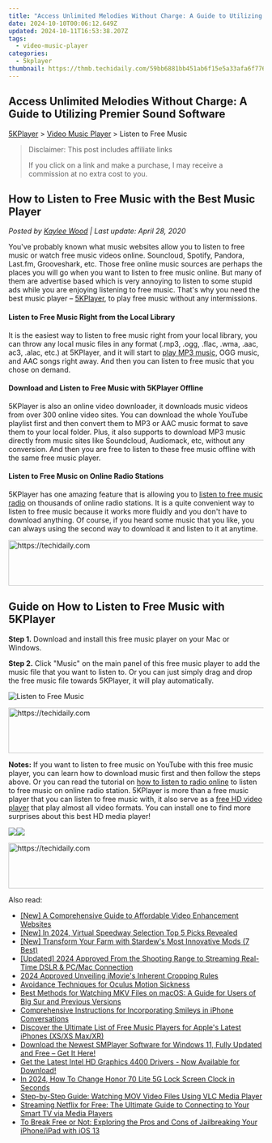 ```yaml
---
title: "Access Unlimited Melodies Without Charge: A Guide to Utilizing Premier Sound Software"
date: 2024-10-10T00:06:12.649Z
updated: 2024-10-11T16:53:38.207Z
tags:
  - video-music-player
categories:
  - 5kplayer
thumbnail: https://thmb.techidaily.com/59bb6881bb451ab6f15e5a33afa6f776cb1ec0282754802f441bb66f0c3a3719.jpg
---
```


## Access Unlimited Melodies Without Charge: A Guide to Utilizing Premier Sound Software

[5KPlayer](https://tools.techidaily.com/5kplayer/products/) \> [Video Music Player](https://tools.techidaily.com/5kplayer/video-music-player/) \> Listen to Free Music

>  Disclaimer: This post includes affiliate links
>
>  If you click on a link and make a purchase, I may receive a commission at no extra cost to you.
>

## How to Listen to Free Music with the Best Music Player

 _Posted by [Kaylee Wood](https://www.quora.com/profile/Amanda-Hu-21) | Last update: April 28, 2020_ 

You've probably known what music websites allow you to listen to free music or watch free music videos online. Souncloud, Spotify, Pandora, Last.fm, Grooveshark, etc. Those free online music sources are perhaps the places you will go when you want to listen to free music online. But many of them are advertise based which is very annoying to listen to some stupid ads while you are enjoying listening to free music. That's why you need the best music player – [5KPlayer](https://tools.techidaily.com/5kplayer/products/), to play free music without any intermissions.

#### **Listen to Free Music Right from the Local Library**

It is the easiest way to listen to free music right from your local library, you can throw any local music files in any format (.mp3, .ogg, .flac, .wma, .aac, ac3, .alac, etc.) at 5KPlayer, and it will start to [play MP3 music](https://tools.techidaily.com/5kplayer/video-music-player/), OGG music, and AAC songs right away. And then you can listen to free music that you chose on demand.

#### **Download and Listen to Free Music with 5KPlayer Offline**

5KPlayer is also an online video downloader, it downloads music videos from over 300 online video sites. You can download the whole YouTube playlist first and then convert them to MP3 or AAC music format to save them to your local folder. Plus, it also supports to download MP3 music directly from music sites like Soundcloud, Audiomack, etc, without any conversion. And then you are free to listen to these free music offline with the same free music player.

#### **Listen to Free Music on Online Radio Stations**

5KPlayer has one amazing feature that is allowing you to [listen to free music radio](https://tools.techidaily.com/5kplayer/video-music-player/) on thousands of online radio stations. It is a quite convenient way to listen to free music because it works more fluidly and you don't have to download anything. Of course, if you heard some music that you like, you can always using the second way to download it and listen to it at anytime.

<!-- affiliate ads begin -->
<a href="https://imp.i357552.net/c/5597632/1030380/11832" target="_top" id="1030380">
  <img src="//a.impactradius-go.com/display-ad/11832-1030380" border="0" alt="https://techidaily.com" width="720" height="90"/>
</a>
<img height="0" width="0" src="https://imp.i357552.net/i/5597632/1030380/11832" style="position:absolute;visibility:hidden;" border="0" />
<!-- affiliate ads end -->

## Guide on How to Listen to Free Music with 5KPlayer

**Step 1.** Download and install this free music player on your Mac or Windows.

**Step 2.** Click "Music" on the main panel of this free music player to add the music file that you want to listen to. Or you can just simply drag and drop the free music file towards 5KPlayer, it will play automatically.

![Listen to Free Music](https://www.5kplayer.com/video-music-player/img/free-music-player.jpg) 

<!-- affiliate ads begin -->
<a href="https://ephamedtechinc.pxf.io/c/5597632/2136626/26400" target="_top" id="2136626">
  <img src="//a.impactradius-go.com/display-ad/26400-2136626" border="0" alt="https://techidaily.com" width="728" height="90"/>
</a>
<img height="0" width="0" src="https://ephamedtechinc.pxf.io/i/5597632/2136626/26400" style="position:absolute;visibility:hidden;" border="0" />
<!-- affiliate ads end -->

**Notes:** If you want to listen to free music on YouTube with this free music player, you can learn how to download music first and then follow the steps above. Or you can read the tutorial on [how to listen to radio online](https://tools.techidaily.com/5kplayer/video-music-player/) to listen to free music on online radio station. 5KPlayer is more than a free music player that you can listen to free music with, it also serve as a [free HD video player](https://tools.techidaily.com/5kplayer/video-music-player/) that play almost all video formats. You can install one to find more surprises about this best HD media player!

[![](https://www.5kplayer.com/video-music-player/../button/freedownbackmac.png)](https://tools.techidaily.com/5kplayer/products/)[![](https://www.5kplayer.com/video-music-player/../button/freedownwhitewin.png)](https://tools.techidaily.com/5kplayer/products/)

<!-- affiliate ads begin -->
<a href="https://unicoeye.pxf.io/c/5597632/2134498/18498" target="_top" id="2134498">
  <img src="//a.impactradius-go.com/display-ad/18498-2134498" border="0" alt="https://techidaily.com" width="720" height="90"/>
</a>
<img height="0" width="0" src="https://unicoeye.pxf.io/i/5597632/2134498/18498" style="position:absolute;visibility:hidden;" border="0" />
<!-- affiliate ads end -->

<ins class="adsbygoogle"
     style="display:block"
     data-ad-format="autorelaxed"
     data-ad-client="ca-pub-7571918770474297"
     data-ad-slot="1223367746"></ins>

<ins class="adsbygoogle"
     style="display:block"
     data-ad-client="ca-pub-7571918770474297"
     data-ad-slot="8358498916"
     data-ad-format="auto"
     data-full-width-responsive="true"></ins>

<span class="atpl-alsoreadstyle">Also read:</span>
<div><ul>
<li><a href="https://extra-lessons.techidaily.com/new-a-comprehensive-guide-to-affordable-video-enhancement-websites/"><u>[New] A Comprehensive Guide to Affordable Video Enhancement Websites</u></a></li>
<li><a href="https://screen-sharing-recording.techidaily.com/new-in-2024-virtual-speedway-selection-top-5-picks-revealed/"><u>[New] In 2024, Virtual Speedway Selection Top 5 Picks Revealed</u></a></li>
<li><a href="https://desktop-recording.techidaily.com/new-transform-your-farm-with-stardews-most-innovative-mods-7-best/"><u>[New] Transform Your Farm with Stardew's Most Innovative Mods (7 Best)</u></a></li>
<li><a href="https://facebook-videos.techidaily.com/updated-2024-approved-from-the-shooting-range-to-streaming-real-time-dslr-and-pcmac-connection/"><u>[Updated] 2024 Approved From the Shooting Range to Streaming Real-Time DSLR & PC/Mac Connection</u></a></li>
<li><a href="https://some-skills.techidaily.com/2024-approved-unveiling-imovies-inherent-cropping-rules/"><u>2024 Approved Unveiling iMovie's Inherent Cropping Rules</u></a></li>
<li><a href="https://extra-information.techidaily.com/avoidance-techniques-for-oculus-motion-sickness/"><u>Avoidance Techniques for Oculus Motion Sickness</u></a></li>
<li><a href="https://media-tips.techidaily.com/best-methods-for-watching-mkv-files-on-macos-a-guide-for-users-of-big-sur-and-previous-versions/"><u>Best Methods for Watching MKV Files on macOS: A Guide for Users of Big Sur and Previous Versions</u></a></li>
<li><a href="https://technical-tips.techidaily.com/comprehensive-instructions-for-incorporating-smileys-in-iphone-conversations/"><u>Comprehensive Instructions for Incorporating Smileys in iPhone Conversations</u></a></li>
<li><a href="https://media-tips.techidaily.com/discover-the-ultimate-list-of-free-music-players-for-apples-latest-iphones-xsxs-maxxr/"><u>Discover the Ultimate List of Free Music Players for Apple's Latest iPhones (XS/XS Max/XR)</u></a></li>
<li><a href="https://media-tips.techidaily.com/download-the-newest-smplayer-software-for-windows-11-fully-updated-and-free-get-it-here/"><u>Download the Newest SMPlayer Software for Windows 11, Fully Updated and Free – Get It Here!</u></a></li>
<li><a href="https://win-amazing.techidaily.com/get-the-latest-intel-hd-graphics-4400-drivers-now-available-for-download/"><u>Get the Latest Intel HD Graphics 4400 Drivers - Now Available for Download!</u></a></li>
<li><a href="https://unlock-android.techidaily.com/in-2024-how-to-change-honor-70-lite-5g-lock-screen-clock-in-seconds-by-drfone-android/"><u>In 2024, How To Change Honor 70 Lite 5G Lock Screen Clock in Seconds</u></a></li>
<li><a href="https://media-tips.techidaily.com/step-by-step-guide-watching-mov-video-files-using-vlc-media-player/"><u>Step-by-Step Guide: Watching MOV Video Files Using VLC Media Player</u></a></li>
<li><a href="https://media-tips.techidaily.com/streaming-netflix-for-free-the-ultimate-guide-to-connecting-to-your-smart-tv-via-media-players/"><u>Streaming Netflix for Free: The Ultimate Guide to Connecting to Your Smart TV via Media Players</u></a></li>
<li><a href="https://media-tips.techidaily.com/to-break-free-or-not-exploring-the-pros-and-cons-of-jailbreaking-your-iphoneipad-with-ios-13/"><u>To Break Free or Not: Exploring the Pros and Cons of Jailbreaking Your iPhone/iPad with iOS 13</u></a></li>
</ul></div>

